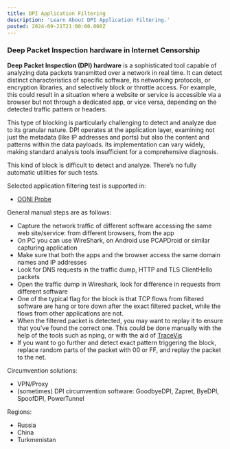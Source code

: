 ```yaml
---
title: DPI Application Filtering
description: 'Learn About DPI Application Filtering.'
posted: 2024-09-21T21:00:00.000Z
---
```

### Deep Packet Inspection hardware in Internet Censorship
**Deep Packet Inspection (DPI) hardware** is a sophisticated tool capable of analyzing data packets transmitted over a network in real time. It can detect distinct characteristics of specific software, its networking protocols, or encryption libraries, and selectively block or throttle access. For example, this could result in a situation where a website or service is accessible via a browser but not through a dedicated app, or vice versa, depending on the detected traffic pattern or headers.

This type of blocking is particularly challenging to detect and analyze due to its granular nature. DPI operates at the application layer, examining not just the metadata (like IP addresses and ports) but also the content and patterns within the data payloads. Its implementation can vary widely, making standard analysis tools insufficient for a comprehensive diagnosis.

This kind of block is difficult to detect and analyze. There’s no fully automatic utilities for such tests.

Selected application filtering test is supported in:
>
 - [OONI Probe](/balefire/censorship/toolkits/ooni/)

General manual steps are as follows:
>
 - Capture the network traffic of different software accessing the same web site/service: from different browsers, from the app
 - On PC you can use WireShark, on Android use PCAPDroid or similar capturing application
 - Make sure that both the apps and the browser access the same domain names and IP addresses
 - Look for DNS requests in the traffic dump, HTTP and TLS ClientHello packets
 - Open the traffic dump in Wireshark, look for difference in requests from different software
 - One of the typical flag for the block is that TCP flows from filtered software are hang or tore down after the exact filtered packet, while the flows from other applications are not.
 - When the filtered packet is detected, you may want to replay it to ensure that you’ve found the correct one. This could be done manually with the help of the tools such as nping, or with the aid of [TraceVis](https://github.com/wikicensorship/tracevis)
 - If you want to go further and detect exact pattern triggering the block, replace random parts of the packet with 00 or FF, and replay the packet to the net.

Circumvention solutions:
>
 - VPN/Proxy
 - (sometimes) DPI circumvention software: GoodbyeDPI, Zapret, ByeDPI, SpoofDPI, PowerTunnel

Regions: 
- Russia
- China
- Turkmenistan 
